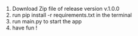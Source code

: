 1) Download Zip file of release version v.1.0.0
2) run pip install -r requirements.txt in the terminal
3) run main.py to start the app
4) have fun !
